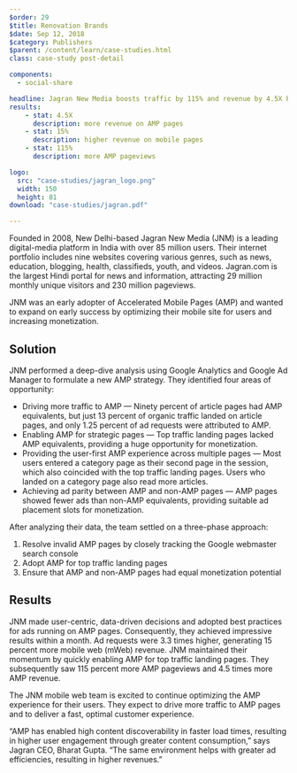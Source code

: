 ```yaml
---
$order: 29
$title: Renovation Brands
$date: Sep 12, 2018
$category: Publishers
$parent: /content/learn/case-studies.html
class: case-study post-detail

components:
  - social-share

headline: Jagran New Media boosts traffic by 115% and revenue by 4.5X by expanding AMP strategy
results:
    - stat: 4.5X
      description: more revenue on AMP pages
    - stat: 15% 
      description: higher revenue on mobile pages
    - stat: 115%
      description: more AMP pageviews

logo:
  src: "case-studies/jagran_logo.png"
  width: 150
  height: 81
download: "case-studies/jagran.pdf"

---
```



<div class="img-left">
    <amp-img width="582" height="1150" layout="responsive" src="/static/img/case-studies/jagran_1.png"></amp-img>
</div>

Founded in 2008, New Delhi-based Jagran New Media (JNM) is a leading digital-media platform in India with over 85 million users. Their internet portfolio includes nine websites covering various genres, such as news, education, blogging, health, classifieds, youth, and videos. Jagran.com is the largest Hindi portal for news and information, attracting 29 million monthly unique visitors and 230 million pageviews.
 
JNM was an early adopter of Accelerated Mobile Pages (AMP) and wanted to expand on early success by optimizing their mobile site for users and increasing monetization.

## Solution

JNM performed a deep-dive analysis using Google Analytics and Google Ad Manager to formulate a new AMP strategy. They identified four areas of opportunity:
 
  * Driving more traffic to AMP — Ninety percent of article pages had AMP equivalents, but just 13 percent of organic traffic landed on article pages, and only 1.25 percent of ad requests were attributed to AMP.
  * Enabling AMP for strategic pages — Top traffic landing pages lacked AMP equivalents, providing a huge opportunity for monetization.
  * Providing the user-first AMP experience across multiple pages — Most users entered a category page as their second page in the session, which also coincided with the top traffic landing pages. Users who landed on a category page also read more articles.
  * Achieving ad parity between AMP and non-AMP pages — AMP pages showed fewer ads than non-AMP equivalents, providing suitable ad placement slots for monetization.
 
After analyzing their data, the team settled on a three-phase approach:

  1. Resolve invalid AMP pages by closely tracking the Google webmaster search console
  2. Adopt AMP for top traffic landing pages
  3. Ensure that AMP and non-AMP pages had equal monetization potential


<div class="img-right">
    <amp-img width="590" height="1158" layout="responsive" src="/static/img/case-studies/jagran_2.png"></amp-img>
</div>

## Results

JNM made user-centric, data-driven decisions and adopted best practices for ads running on AMP pages. Consequently, they achieved impressive results within a month. Ad requests were 3.3 times higher, generating 15 percent more mobile web (mWeb) revenue. JNM maintained their momentum by quickly enabling AMP for top traffic landing pages. They subsequently saw 115 percent more AMP pageviews and 4.5 times more AMP revenue.
 
The JNM mobile web team is excited to continue optimizing the AMP experience for their users. They expect to drive more traffic to AMP pages and to deliver a fast, optimal customer experience.
 
“AMP has enabled high content discoverability in faster load times, resulting in higher user engagement through greater content consumption,” says Jagran CEO, Bharat Gupta. “The same environment helps with greater ad efficiencies, resulting in higher revenues.”
